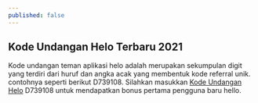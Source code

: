 ```yaml
---
published: false
---
```

## Kode Undangan Helo Terbaru 2021

Kode undangan teman aplikasi helo adalah merupakan sekumpulan digit yang terdiri dari huruf dan angka acak yang membentuk kode referral unik. contohnya seperti berikut D739108. Silahkan masukkan [Kode Undangan Helo](https://kodereferral.com/kode-undangan-aplikasi-helo/amp/) D739108 untuk mendapatkan bonus pertama pengguna baru hello.